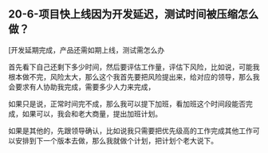 ## 20-6-项目快上线因为开发延迟，测试时间被压缩怎么做？

[开发延期完成，产品还需如期上线，测试需怎么办

首先看下自己还剩下多少时间，然后要评估工作量，评估下风险，比如说，可能我根本做不完，风险太大，那么这个我首先要把风险提出来，给对应的领导，那么我会要求有人协助我完成，需要多少人力来完成，

如果只是说，正常时间完不成，那么我可以提下加班，看加班这个时间段能否完成，如果可以，我会和老大商量，提出加班计划。

如果是其他的，先跟领导确认，比如说我只需要把优先级高的工作完成其他工作可以安排到下一个版本去做，那么我就做个计划，把计划个老大说下。
